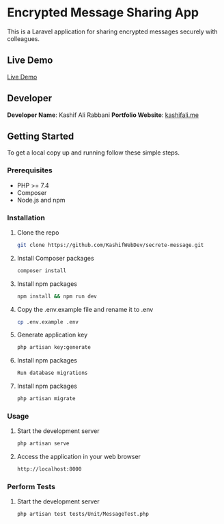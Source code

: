 # Encrypted Message Sharing App

This is a Laravel application for sharing encrypted messages securely with colleagues.

## Live Demo

[Live Demo](https://encrypted.kashifali.me/)

## Developer

**Developer Name**: Kashif Ali Rabbani
**Portfolio Website**: [kashifali.me](https://kashifali.me)

## Getting Started

To get a local copy up and running follow these simple steps.

### Prerequisites

- PHP >= 7.4
- Composer
- Node.js and npm

### Installation

1. Clone the repo
   ```sh
   git clone https://github.com/KashifWebDev/secrete-message.git
2. Install Composer packages
   ```sh
   composer install
3. Install npm packages
   ```sh
   npm install && npm run dev
4. Copy the .env.example file and rename it to .env
   ```sh
   cp .env.example .env
5. Generate application key
   ```sh
   php artisan key:generate
6. Install npm packages
   ```sh
   Run database migrations
7. Install npm packages
   ```sh
   php artisan migrate

### Usage

1. Start the development server
   ```sh
   php artisan serve
2. Access the application in your web browser
   ```sh
   http://localhost:8000

### Perform Tests

1. Start the development server
   ```sh
   php artisan test tests/Unit/MessageTest.php
